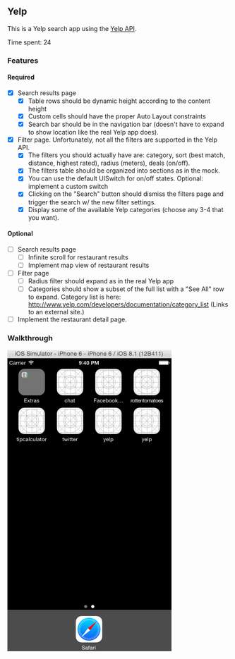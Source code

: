 ## Yelp

This is a Yelp search app using the [Yelp API](http://developer.rottentomatoes.com/docs/read/JSON).

Time spent: 24

### Features

#### Required

- [X] Search results page
   - [X] Table rows should be dynamic height according to the content height
   - [X] Custom cells should have the proper Auto Layout constraints
   - [X] Search bar should be in the navigation bar (doesn't have to expand to show location like the real Yelp app does).
- [X] Filter page. Unfortunately, not all the filters are supported in the Yelp API.
   - [X] The filters you should actually have are: category, sort (best match, distance, highest rated), radius (meters), deals (on/off).
   - [X] The filters table should be organized into sections as in the mock.
   - [X] You can use the default UISwitch for on/off states. Optional: implement a custom switch
   - [X] Clicking on the "Search" button should dismiss the filters page and trigger the search w/ the new filter settings.
   - [X] Display some of the available Yelp categories (choose any 3-4 that you want).

#### Optional

- [ ] Search results page
   - [ ] Infinite scroll for restaurant results
   - [ ] Implement map view of restaurant results
- [ ] Filter page
   - [ ] Radius filter should expand as in the real Yelp app
   - [ ] Categories should show a subset of the full list with a "See All" row to expand. Category list is here: http://www.yelp.com/developers/documentation/category_list (Links to an external site.)
- [ ] Implement the restaurant detail page.

### Walkthrough

![Video Walkthrough](https://github.com/benhass/yelp/blob/master/yelp-demo.gif?raw=true)


